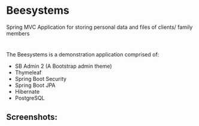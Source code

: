 # Beesystems
Spring MVC Application for storing personal data and files of clients/ family members
#
The Beesystems is a demonstration application comprised of:
<ul>
  <li>SB Admin 2 (A Bootstrap admin theme)</li>
  <li>Thymeleaf</li>
  <li>Spring Boot Security</li>
  <li>Spring Boot JPA</li>
  <li>Hibernate</li>
  <li>PostgreSQL</li>

</ul>


## Screenshots:

